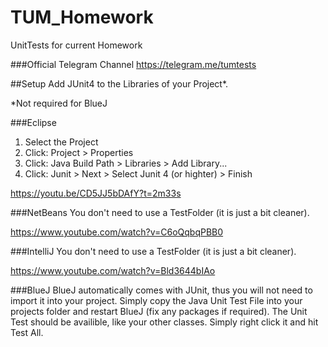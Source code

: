 # TUM_Homework
UnitTests for current Homework

###Official Telegram Channel
https://telegram.me/tumtests

##Setup
Add JUnit4 to the Libraries of your Project*.

*Not required for BlueJ

###Eclipse
1. Select the Project
2. Click: Project > Properties
3. Click: Java Build Path > Libraries > Add Library...
4. Click: Junit > Next > Select Junit 4 (or highter) > Finish

https://youtu.be/CD5JJ5bDAfY?t=2m33s

###NetBeans
You don't need to use a TestFolder (it is just a bit cleaner).

https://www.youtube.com/watch?v=C6oQqbqPBB0

###IntelliJ
You don't need to use a TestFolder (it is just a bit cleaner).

https://www.youtube.com/watch?v=Bld3644bIAo

###BlueJ
BlueJ automatically comes with JUnit, thus you will not need to import it into your project. Simply copy the Java Unit Test File into your projects folder and restart BlueJ (fix any packages if required). The Unit Test should be availible, like your other classes. Simply right click it and hit Test All.
